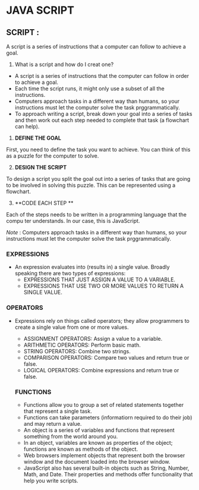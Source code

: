 # JAVA SCRIPT 
## SCRIPT :
A script is a series of instructions that a
computer can follow to achieve a goal. 
1. What is a script and how do I creat one? 
  * A script is a series of instructions that the computer can follow in order to achieve a goal.
  * Each time the script runs, it might only use a subset of all the instructions.
  * Computers approach tasks in a different way than humans, so your instructions must let the computer solve the task prggrammatically.
  * To approach writing a script, break down your goal into a series of tasks and then work out each step needed to complete that task (a flowchart can help).
 
  1. **DEFINE THE GOAL**

First, you need to define the task you want to
achieve. You can think of this as a puzzle for the
computer to solve. 

2. **DESIGN THE SCRIPT**

To design a script you split the goal out into a series
of tasks that are going to be involved in solving this
puzzle. This can be represented using a flowchart.

3. **CODE EACH STEP **

Each of the steps needs to be written in a
programming language that the compu ter
understands. In our case, this is JavaScript. 

*Note*  : Computers approach tasks in a different way than
humans, so your instructions must let the computer
solve the task prggrammatically. 

### **EXPRESSIONS**
- An expression evaluates into (results in) a single value. Broadly       speaking there are two types of expressions:
  - EXPRESSIONS THAT JUST ASSIGN A VALUE TO A VARIABLE.
  - EXPRESSIONS THAT USE TWO OR MORE VALUES TO RETURN A SINGLE VALUE.


### **OPERATORS**
- Expressions rely on things called operators; they allow programmers to create a single value from one or more values.
  - ASSIGNMENT OPERATORS: Assign a value to a variable.
  - ARITHMETIC OPERATORS: Perform basic math.
  - STRING OPERATORS: Combine two strings.
  - COMPARISON OPERATORS: Compare two values and return true or false.
  - LOGICAL OPERATORS: Combine expressions and return true or false.


  ### **FUNCTIONS**
   - Functions allow you to group a set of related statements together that represent a single task.
   - Functions can take parameters (informatiorn required to do their job) and may return a value. 
   - An object is a series of variables and functions that
 represent something from the world around you.
   - In an object, variables are known as properties of the
object; functions are known as methods of the object.
   - Web browsers implement objects that represent both
the browser window and the document loaded into the
browser window.
   - JavaScript also has several built-in objects such as
String, Number, Math, and Date. Their properties and
methods offer functionality that help you write scripts.
